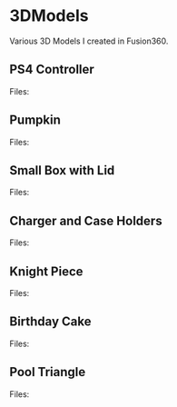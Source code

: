 # 3DModels
Various 3D Models I created in Fusion360.

## PS4 Controller
Files: 

## Pumpkin
Files: 

## Small Box with Lid
Files: 

## Charger and Case Holders
Files: 

## Knight Piece
Files: 

## Birthday Cake
Files: 

## Pool Triangle
Files: 
